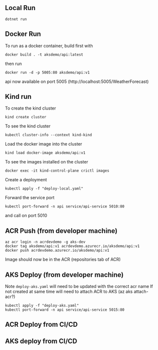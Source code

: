 ## Local Run

    dotnet run

## Docker Run

To run as a docker container, build first with

    docker build . -t aksdemo/api:latest

then run 

    docker run -d -p 5005:80 aksdemo/api:v1

api now available on port 5005 (http://localhost:5005/WeatherForecast)

## Kind run

To create the kind cluster

    kind create cluster


To see the kind cluster

    kubectl cluster-info --context kind-kind

Load the docker image into the cluster

    kind load docker-image aksdemo/api:v1

To see the images installed on the cluster

    docker exec -it kind-control-plane crictl images

Create a deployment

    kubectl apply -f "deploy-local.yaml"

Forward the service port

    kubectl port-forward -n api service/api-service 5010:80

and call on port 5010

## ACR Push (from developer machine)

    az acr login -n acrdevdemo -g aks-dev
    docker tag aksdemo/api:v1 acrdevdemo.azurecr.io/aksdemo/api:v1
    docker push acrdevdemo.azurecr.io/aksdemo/api:v1

Image should now be in the ACR (repositories tab of ACR)

## AKS Deploy (from developer machine)

Note `deploy-aks.yaml` will need to be updated with the correct acr name
If not created at same time will need to attach ACR to AKS (az aks attach-acr?)

    kubectl apply -f "deploy-aks.yaml"
    kubectl port-forward -n api service/api-service 5015:80

## ACR Deploy from CI/CD

## AKS deploy from CI/CD









